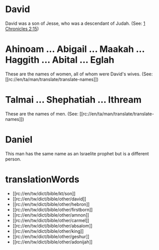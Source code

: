 # David

David was a son of Jesse, who was a descendant of Judah. (See: [1 Chronicles 2:15](../02/13.md))

# Ahinoam ... Abigail ... Maakah ... Haggith ... Abital ... Eglah

These are the names of women, all of whom were David's wives. (See: [[rc://en/ta/man/translate/translate-names]])

# Talmai ... Shephatiah ... Ithream

These are the names of men. (See: [[rc://en/ta/man/translate/translate-names]])

# Daniel

This man has the same name as an Israelite prophet but is a different person.

# translationWords

* [[rc://en/tw/dict/bible/kt/son]]
* [[rc://en/tw/dict/bible/other/david]]
* [[rc://en/tw/dict/bible/other/hebron]]
* [[rc://en/tw/dict/bible/other/firstborn]]
* [[rc://en/tw/dict/bible/other/amnon]]
* [[rc://en/tw/dict/bible/other/carmel]]
* [[rc://en/tw/dict/bible/other/absalom]]
* [[rc://en/tw/dict/bible/other/king]]
* [[rc://en/tw/dict/bible/other/geshur]]
* [[rc://en/tw/dict/bible/other/adonijah]]